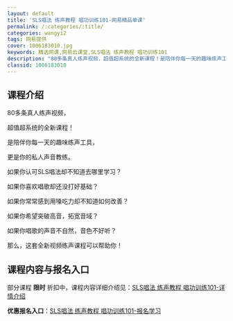 ```yaml
---
layout: default
title: 'SLS唱法 练声教程 唱功训练101-网易精品单课'
permalink: /:categories/:title/
categories: wangyi2
tags: 网易提供
cover: 1006183010.jpg
keywords: 精选网课,网易云课堂,SLS唱法 练声教程 唱功训练101
description: "80多条真人练声视频，超值超系统的全新课程！是陪伴你每一天的趣味练声工具，更是你的私人声音教练。如果你认可SLS唱法却不知道去哪里学习？如果你喜欢唱歌却还没打好基础？如果你常常感到用嗓吃力却"
classid: 1006183010
---
```


## 课程介绍

80多条真人练声视频，

超值超系统的全新课程！

是陪伴你每一天的趣味练声工具，

更是你的私人声音教练。

如果你认可SLS唱法却不知道去哪里学习？

如果你喜欢唱歌却还没打好基础？

如果你常常感到用嗓吃力却不知道如何改善？

如果你希望突破高音，拓宽音域？

如果你唱歌的声音不自然，音色不好听？

那么，这套全新视频练声课程可以帮助你！

## 课程内容与报名入口

部分课程 **限时** 折扣中，课程内容详细介绍见：[SLS唱法 练声教程 唱功训练101-详情介绍](https://study.163.com/course/introduction/1006183010.htm?share=1&shareId=1025206652&utm_campaign=share&utm_medium=iphoneShare&utm_source=&utm_u=1025206652)

**优惠报名入口**：[SLS唱法 练声教程 唱功训练101-报名学习](https://study.163.com/course/introduction/1006183010.htm?share=1&shareId=1025206652&utm_campaign=share&utm_medium=iphoneShare&utm_source=&utm_u=1025206652)

